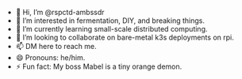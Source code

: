 - 👋 Hi, I’m @rspctd-ambssdr
- 👀 I’m interested in fermentation, DIY, and breaking things.
- 🌱 I’m currently learning small-scale distributed computing.
- 💞️ I’m looking to collaborate on bare-metal k3s deployments on rpi.
- 📫 DM here to reach me.
- 😄 Pronouns: he/him.
- ⚡ Fun fact: My boss Mabel is a tiny orange demon.

<!---
rspctd-ambssdr/rspctd-ambssdr is a ✨ special ✨ repository because its `README.md` (this file) appears on your GitHub profile.
You can click the Preview link to take a look at your changes.
--->
